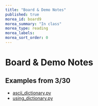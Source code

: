 ```yaml
---
title: "Board & Demo Notes"
published: true
morea_id: board9
morea_summary: "In class"
morea_type: reading
morea_labels:
morea_sort_order: 0
---
```


# Board & Demo Notes

## Examples from 3/30

 * [ascii_dictionary.py](ascii_dictionary.py)
 * [using_dictionary.py](using_dictionary.py)
 

<!--## Board Notes 3/25

Mutable vs. immutable data structure updates:

<a href="mutable.jpg"><img src="mutable.jpg" width="200"/></a>

Comparing basic python data structures:

<a href="ds.png"><img src="ds.png" width="500"/></a>

The difference between variable and list assignments:

<a href="assignment.jpg"><img src="assignment.jpg" width="400"/></a>

Equivalent loop for a list comprehension on the slides:

<a href="LC.jpg"><img src="LC.jpg" width="300"/></a>-->